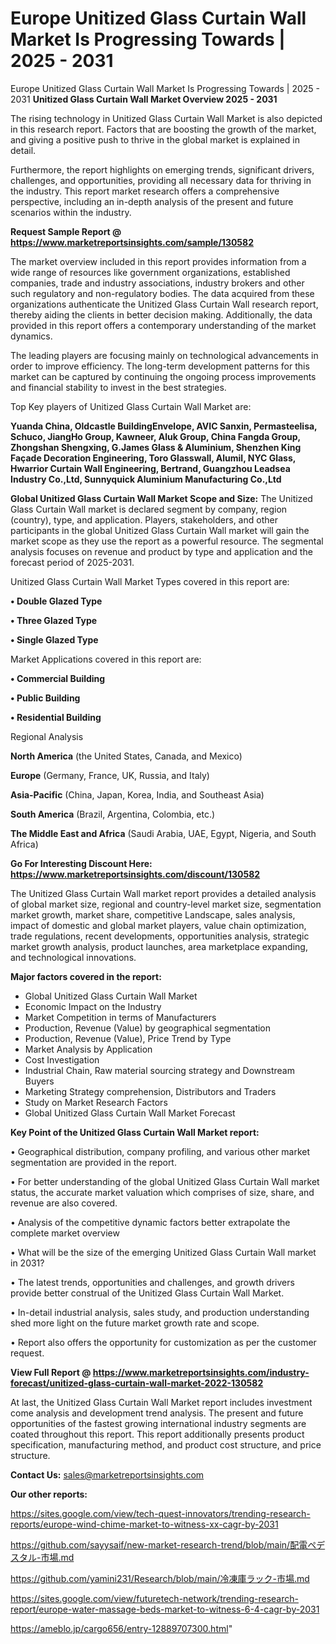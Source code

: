 # Europe Unitized Glass Curtain Wall Market Is Progressing Towards | 2025 - 2031
Europe Unitized Glass Curtain Wall Market Is Progressing Towards | 2025 - 2031
<Strong> Unitized Glass Curtain Wall Market Overview 2025 - 2031</strong>

The rising technology in Unitized Glass Curtain Wall Market is also depicted in this research report. Factors that are boosting the growth of the market, and giving a positive push to thrive in the global market is explained in detail.

Furthermore, the report highlights on emerging trends, significant drivers, challenges, and opportunities, providing all necessary data for thriving in the industry. This report market research offers a comprehensive perspective, including an in-depth analysis of the present and future scenarios within the industry.

<strong>Request Sample Report @ <a href=https://www.marketreportsinsights.com/sample/130582>https://www.marketreportsinsights.com/sample/130582</a></strong>

The market overview included in this report provides information from a wide range of resources like government organizations, established companies, trade and industry associations, industry brokers and other such regulatory and non-regulatory bodies. The data acquired from these organizations authenticate the Unitized Glass Curtain Wall research report, thereby aiding the clients in better decision making. Additionally, the data provided in this report offers a contemporary understanding of the market dynamics.

The leading players are focusing mainly on technological advancements in order to improve efficiency. The long-term development patterns for this market can be captured by continuing the ongoing process improvements and financial stability to invest in the best strategies.

Top Key players of Unitized Glass Curtain Wall Market are:

<strong>Yuanda China, Oldcastle BuildingEnvelope, AVIC Sanxin, Permasteelisa, Schuco, JiangHo Group, Kawneer, Aluk Group, China Fangda Group, Zhongshan Shengxing, G.James Glass & Aluminium, Shenzhen King Façade Decoration Engineering, Toro Glasswall, Alumil, NYC Glass, Hwarrior Curtain Wall Engineering, Bertrand, Guangzhou Leadsea Industry Co.,Ltd, Sunnyquick Aluminium Manufacturing Co.,Ltd</strong>

<strong><b>Global Unitized Glass Curtain Wall Market Scope and Size:</b></strong>
The Unitized Glass Curtain Wall market is declared segment by company, region (country), type, and application. Players, stakeholders, and other participants in the global Unitized Glass Curtain Wall market will gain the market scope as they use the report as a powerful resource. The segmental analysis focuses on revenue and product by type and application and the forecast period of 2025-2031.

Unitized Glass Curtain Wall Market Types covered in this report are:

<strong>• Double Glazed Type

• Three Glazed Type

• Single Glazed Type</strong>

Market Applications covered in this report are:

<strong>• Commercial Building

• Public Building

• Residential Building</strong> 

Regional Analysis

<strong>North America</strong> (the United States, Canada, and Mexico)

<strong>Europe</strong> (Germany, France, UK, Russia, and Italy)

<strong>Asia-Pacific</strong> (China, Japan, Korea, India, and Southeast Asia)

<strong>South America</strong> (Brazil, Argentina, Colombia, etc.)

<strong>The Middle East and Africa</strong> (Saudi Arabia, UAE, Egypt, Nigeria, and South Africa)

<strong>Go For Interesting Discount Here: <a href=https://www.marketreportsinsights.com/discount/130582>https://www.marketreportsinsights.com/discount/130582</a></strong>

The Unitized Glass Curtain Wall market report provides a detailed analysis of global market size, regional and country-level market size, segmentation market growth, market share, competitive Landscape, sales analysis, impact of domestic and global market players, value chain optimization, trade regulations, recent developments, opportunities analysis, strategic market growth analysis, product launches, area marketplace expanding, and technological innovations.

<strong><b>Major factors covered in the report:</b></strong>
<ul>
  <li>Global Unitized Glass Curtain Wall Market </li>
  <li>Economic Impact on the Industry</li>
  <li>Market Competition in terms of Manufacturers</li>
  <li>Production, Revenue (Value) by geographical segmentation</li>
  <li>Production, Revenue (Value), Price Trend by Type</li>
  <li>Market Analysis by Application</li>
  <li>Cost Investigation</li>
  <li>Industrial Chain, Raw material sourcing strategy and Downstream Buyers</li>
  <li>Marketing Strategy comprehension, Distributors and Traders</li>
  <li>Study on Market Research Factors</li>
  <li>Global Unitized Glass Curtain Wall Market Forecast</li>
</ul>

<strong><b>Key Point of the Unitized Glass Curtain Wall Market report:</b></strong>

• Geographical distribution, company profiling, and various other market segmentation are provided in the report.

• For better understanding of the global Unitized Glass Curtain Wall market status, the accurate market valuation which comprises of size, share, and revenue are also covered.

• Analysis of the competitive dynamic factors better extrapolate the complete market overview

• What will be the size of the emerging Unitized Glass Curtain Wall market in 2031?

• The latest trends, opportunities and challenges, and growth drivers provide better construal of the Unitized Glass Curtain Wall Market.

• In-detail industrial analysis, sales study, and production understanding shed more light on the future market growth rate and scope.

• Report also offers the opportunity for customization as per the customer request.

<strong><b>View Full Report @ <a href=https://www.marketreportsinsights.com/industry-forecast/unitized-glass-curtain-wall-market-2022-130582>https://www.marketreportsinsights.com/industry-forecast/unitized-glass-curtain-wall-market-2022-130582</a></b></strong>


At last, the Unitized Glass Curtain Wall Market report includes investment come analysis and development trend analysis. The present and future opportunities of the fastest growing international industry segments are coated throughout this report. This report additionally presents product specification, manufacturing method, and product cost structure, and price structure.

<strong>Contact Us:</strong>
sales@marketreportsinsights.com

<strong>Our other reports:</strong>

<a href=https://sites.google.com/view/tech-quest-innovators/trending-research-reports/europe-wind-chime-market-to-witness-xx-cagr-by-2031>https://sites.google.com/view/tech-quest-innovators/trending-research-reports/europe-wind-chime-market-to-witness-xx-cagr-by-2031</a>

<a href=https://github.com/sayysaif/new-market-research-trend/blob/main/配電ペデスタル-市場.md>https://github.com/sayysaif/new-market-research-trend/blob/main/配電ペデスタル-市場.md</a>

<a href=https://github.com/yamini231/Research/blob/main/冷凍庫ラック-市場.md>https://github.com/yamini231/Research/blob/main/冷凍庫ラック-市場.md</a>

<a href=https://sites.google.com/view/futuretech-network/trending-research-report/europe-water-massage-beds-market-to-witness-6-4-cagr-by-2031>https://sites.google.com/view/futuretech-network/trending-research-report/europe-water-massage-beds-market-to-witness-6-4-cagr-by-2031</a>

<a href=https://ameblo.jp/cargo656/entry-12889707300.html>https://ameblo.jp/cargo656/entry-12889707300.html</a>"
